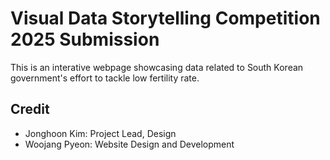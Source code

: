 # Visual Data Storytelling Competition 2025 Submission

This is an interative webpage showcasing data related to South Korean government's effort to tackle low fertility rate.

## Credit

- Jonghoon Kim: Project Lead, Design
- Woojang Pyeon: Website Design and Development